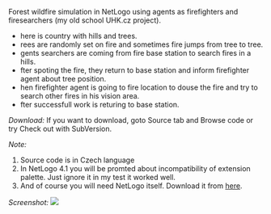 Forest wildfire simulation in NetLogo using agents as firefighters and firesearchers (my old school UHK.cz project).

  * here is country with hills and trees.
  * rees are randomly set on fire and sometimes fire jumps from tree to tree.
  * gents searchers are coming from fire base station to search fires in a hills.
  * fter spoting the fire, they return to base station and inform firefighter agent about tree position.
  * hen firefighter agent is going to fire location to douse the fire and try to search other fires in his vision area.
  * fter successfull work is returing to base station.

_Download:_
If you want to download, goto Source tab and Browse code or try Check out with SubVersion.

_Note:_
  1. Source code is in Czech language
  1. In NetLogo 4.1 you will be promted about incompatibility of extension palette. Just ignore it in my test it worked well.
  1. And of course you will need NetLogo itself. Download it from [here](http://ccl.northwestern.edu/netlogo/download.shtml).

_Screenshot:_
<img src='http://forest-wildfire-simulation.googlecode.com/svn/trunk/forest-wildfire-simulation/screenshot.png' border='0' />
